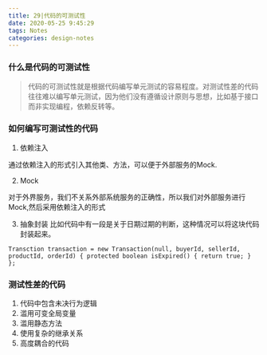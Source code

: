 ```yaml
---
title: 29|代码的可测试性
date: 2020-05-25 9:45:29
tags: Notes
categories: design-notes 
---
```


### 什么是代码的可测试性

> 代码的可测试性就是根据代码编写单元测试的容易程度。对测试性差的代码往往难以编写单元测试，因为他们没有遵循设计原则与思想，比如基于接口而非实现编程，依赖反转等。

### 如何编写可测试性的代码

1. 依赖注入

通过依赖注入的形式引入其他类、方法，可以便于外部服务的Mock.

2. Mock

对于外界服务，我们不关系外部系统服务的正确性，所以我们对外部服务进行Mock,然后采用依赖注入的形式

3. 抽象封装
比如代码中有一段是关于日期过期的判断，这种情况可以将这块代码封装起来。

```
Transction transaction = new Transaction(null, buyerId, sellerId, productId, orderId) { protected boolean isExpired() { return true; } };
```

### 测试性差的代码

1. 代码中包含未决行为逻辑
2. 滥用可变全局变量
3. 滥用静态方法
4. 使用复杂的继承关系
5. 高度耦合的代码






